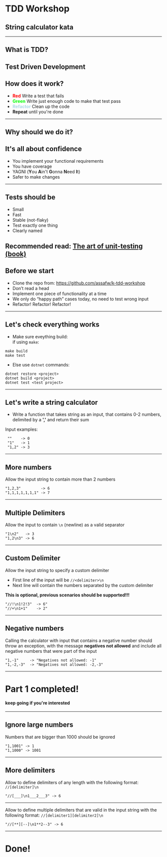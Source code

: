 # TDD Workshop
## String calculator kata
---
## What is TDD?
**T**est **D**riven **D**evelopment
---
## How does it work?
* <span style="color:red">**Red**</span> Write a test that fails
* <span style="color:lime">**Green**</span> Write just enough code to make that test pass
* <span style="color:lightblue">**Refactor**</span> Clean up the code
* **Repeat** until you're done
---
## Why should we do it?
It's all about **confidence**
---
* You implement your functional requirements
* You have coverage
* YAGNI (**Y**ou **A**in't **G**onna **N**eed **I**t)
* Safer to make changes
---
## Tests should be
* Small
* Fast
* Stable (not-flaky)
* Test exactly one thing
* Clearly named

Recommended read: [The art of unit-testing (book)](http://artofunittesting.com/)
---
## Before we start
* Clone the repo from: https://github.com/assafw/k-tdd-workshop
* Don’t read a head
* Implement one piece of functionality at a time
* We only do “happy path” cases today, no need to test wrong input
* Refactor! Refactor! Refactor!
---
## Let's check everything works
* Make sure eveything build:
<br />if using `make`:
```
make build
make test
```

* Else use `dotnet` commands:
```
dotnet restore <project>
dotnet build <project>
dotnet test <test project>
```
---
## Let's write a string calculator
* Write a function that takes string as an input, that contains 0-2 numbers, delimited by a **','** and return their sum

Input examples:

```
 ""    -> 0
 "1"   -> 1
 "1,2" -> 3
```
---
## More numbers
Allow the input string to contain more than 2 numbers

```
"1,2,3"         -> 6
"1,1,1,1,1,1,1" -> 7
```
---
## Multiple Delimiters
Allow the input to contain `\n` (newline) as a valid separator

```
"1\n2"   -> 3
"1,2\n3" -> 6
```
---
## Custom Delimiter
Allow the input string to specify a custom delimiter
* First line of the input will be `//<delimiter>\n`
* Next line will contain the numbers separated by the custom delimiter

**This is optional, previous scenarios should be supported!!!**

```
"//!\n1!2!3"  -> 6"
"//+\n1+1"    -> 2"
```
---
## Negative numbers
Calling the calculator with input that contains a negative number should throw an exception, with the message **negatives not allowed** and include all negative numbers that were part of the input

```
"1,-1"     -> "Negatives not allowed: -1"
"1,-2,-3"  -> "Negatives not allowed: -2,-3"
```
---
# Part 1 completed!
#### keep going if you're interested
---
## Ignore large numbers
Numbers that are bigger than 1000 should be ignored

```
"1,1001" -> 1
"1,1000" -> 1001
```
---
## More delimiters
Allow to define delimiters of any length with the following format: `//[delimiter]\n`

```
"//[___]\n1___2___3" -> 6
```
---
Allow to define multiple delimiters that are valid in the input string with the following format: `//[delimiter1][delimiter2]\n`

```
"//[**][--]\n1**2--3" -> 6
```
---
# Done!
